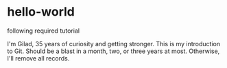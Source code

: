 # hello-world
following required tutorial 

I'm Gilad, 35 years of curiosity and getting stronger.
This is my introduction to Git. Should be a blast in a month, two, or three years at most. Otherwise, I'll remove all records.
